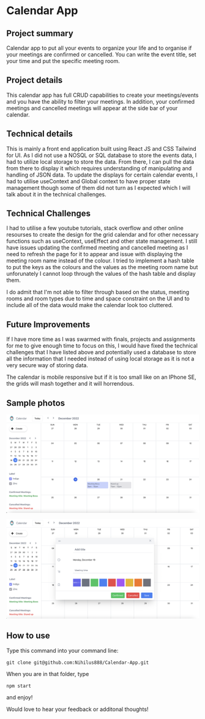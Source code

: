 # Calendar App


## Project summary
Calendar app to put all your events to organize your life and to organise if your meetings are confirmed or cancelled. You can write the event title, set your time and put the specific meeting room. 

## Project details
This calendar app has full CRUD capabilities to create your meetings/events and you have the ability to filter your meetings. In addition, your confirmed meetings and cancelled meetings will appear at the side bar of your calendar.

## Technical details
This is mainly a front end application built using React JS and CSS Tailwind for UI. As I did not use a NOSQL or SQL database to store the events data, I had to utilize local storage to store the data. From there, I can pull the data from there to display it which requires understanding of manipulating and handling of JSON data. To update the displays for certain calendar events, I had to utilise useContext and Global context to have proper state management though some of them did not turn as I expected which I will talk about it in the technical challenges. 

## Technical Challenges
I had to utilise a few youtube tutorials, stack overflow and other online resourses to create the design for the grid calendar and for other necessary functions such as useContext, useEffect and other state management. I still have issues updating the confirmed meeting and cancelled meeting as I need to refresh the page for it to appear and issue with displaying the meeting room name instead of the colour. I tried to implement a hash table to put the keys as the colours and the values as the meeting room name but unforunately I cannot loop through the values of the hash table and display them.

I do admit that I'm not able to filter through based on the status, meeting rooms and room types due to time and space constraint on the UI and to include all of the data would make the calendar look too cluttered. 

## Future Improvements

If I have more time as I was swarmed with finals, projects and assignments for me to give enough time to focus on this, I would have fixed the technical challenges that I have listed above and potentially used a database to store all the information that I needed instead of using local storage as it is not a very secure way of storing data. 

The calendar is mobile responsive but if it is too small like on an IPhone SE, the grids will mash together and it will horrendous. 

## Sample photos
![Sample Calendar](public/Sample.jpg)

![Sample Event Modal](public/Event-Modal.jpg)
## How to use

Type this command into your command line:

``` 
git clone git@github.com:Nihilus888/Calendar-App.git
```

When you are in that folder, type 

```
npm start 
```

and enjoy!

Would love to hear your feedback or additonal thoughts!

